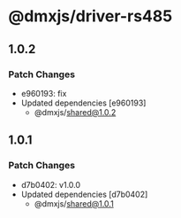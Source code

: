 # @dmxjs/driver-rs485

## 1.0.2

### Patch Changes

- e960193: fix
- Updated dependencies [e960193]
  - @dmxjs/shared@1.0.2

## 1.0.1

### Patch Changes

- d7b0402: v1.0.0
- Updated dependencies [d7b0402]
  - @dmxjs/shared@1.0.1
